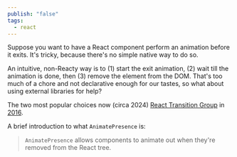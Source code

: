 ```yaml
---
publish: "false"
tags:
  - react
---
```

Suppose you want to have a React component perform an animation before it exits. It's tricky, because there's no simple native way to do so.

An intuitive, non-Reacty way is to (1) start the exit animation, (2) wait till the animation is done, then (3) remove the element from the DOM. That's too much of a chore and not declarative enough for our tastes, so what about using external libraries for help?

The two most popular choices now (circa 2024) [React Transition Group](https://reactcommunity.org/react-transition-group/) in [2016](https://github.com/reactjs/react-transition-group/commits?after=3341075c524bcf466241f5eafbc14bd407d24bc9+0).


A brief introduction to what `AnimatePresence` is:
>`AnimatePresence` allows components to animate out when they're removed from the React tree.